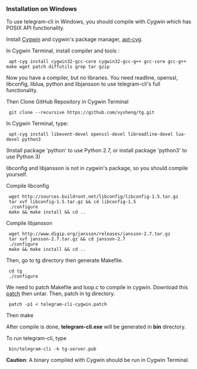 ### Installation on Windows
To use telegram-cli in Windows, you should compile with Cygwin which has POSIX API functionality.

Install [Cygwin](https://www.cygwin.com/) and cygwin's package manager, [apt-cyg](https://github.com/transcode-open/apt-cyg).

In Cygwin Terminal, install compiler and tools :

     apt-cyg install cygwin32-gcc-core cygwin32-gcc-g++ gcc-core gcc-g++ make wget patch diffutils grep tar gzip

Now you have a compiler, but no libraries. You need readline, openssl, libconfig, liblua, python and libjansson to use telegram-cli's full functionality.


Then Clone GitHub Repository in Cygwin Terminal

     git clone --recursive https://github.com/vysheng/tg.git


In Cygwin Terminal, type: 

     apt-cyg install libevent-devel openssl-devel libreadline-devel lua-devel python3
(Install package 'python' to use Python 2.7, or install package 'python3' to use Python 3)

libconfig and libjansson is not in cygwin's package, so you should compile yourself.

Compile libconfig
     
     wget http://sources.buildroot.net/libconfig/libconfig-1.5.tar.gz
     tar xvf libconfig-1.5.tar.gz && cd libconfig-1.5
     ./configure
     make && make install && cd ..

Compile libjansson

     wget http://www.digip.org/jansson/releases/jansson-2.7.tar.gz
     tar xvf jansson-2.7.tar.gz && cd jansson-2.7
     ./configure
     make && make install && cd ..

Then, go to tg directory then generate Makefile.

     cd tg
     ./configure
     
We need to patch Makefile and loop.c to compile in cygwin. Download this [patch](https://gist.github.com/ied206/d774a445f36004d263ab) then untar. Then, patch in tg directory.

     patch -p1 < telegram-cli-cygwin.patch

Then
     make

After compile is done, **telegram-cli.exe** will be generated in **bin** directory.

To run telegram-cli, type
     
     bin/telegram-cli -k tg-server.pub

**Caution**: A binary compiled with Cygwin should be run in Cygwin Terminal.
